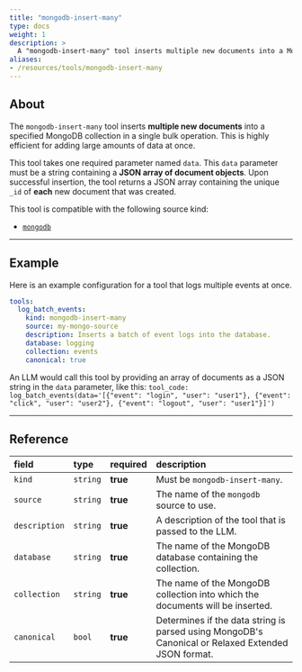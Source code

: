 ```yaml
---
title: "mongodb-insert-many"
type: docs
weight: 1
description: > 
  A "mongodb-insert-many" tool inserts multiple new documents into a MongoDB collection.
aliases:
- /resources/tools/mongodb-insert-many
---
```


## About

The `mongodb-insert-many` tool inserts **multiple new documents** into a specified MongoDB collection in a single bulk operation. This is highly efficient for adding large amounts of data at once.

This tool takes one required parameter named `data`. This `data` parameter must be a string containing a **JSON array of document objects**. Upon successful insertion, the tool returns a JSON array containing the unique `_id` of **each** new document that was created.

This tool is compatible with the following source kind:

* [`mongodb`](../sources/mongodb.md)

---

## Example

Here is an example configuration for a tool that logs multiple events at once.

```yaml
tools:
  log_batch_events:
    kind: mongodb-insert-many
    source: my-mongo-source
    description: Inserts a batch of event logs into the database.
    database: logging
    collection: events
    canonical: true
```

An LLM would call this tool by providing an array of documents as a JSON string in the `data` parameter, like this:
`tool_code: log_batch_events(data='[{"event": "login", "user": "user1"}, {"event": "click", "user": "user2"}, {"event": "logout", "user": "user1"}]')`

---

## Reference

| **field**     | **type** | **required** | **description**                                                                                    |
|:--------------|:---------|:-------------|:---------------------------------------------------------------------------------------------------|
| `kind`        | `string` | **true**     | Must be `mongodb-insert-many`.                                                                     |
| `source`      | `string` | **true**     | The name of the `mongodb` source to use.                                                           |
| `description` | `string` | **true**     | A description of the tool that is passed to the LLM.                                               |
| `database`    | `string` | **true**     | The name of the MongoDB database containing the collection.                                        |
| `collection`  | `string` | **true**     | The name of the MongoDB collection into which the documents will be inserted.                      |
| `canonical`   | `bool`   | **true**     | Determines if the data string is parsed using MongoDB's Canonical or Relaxed Extended JSON format. |
